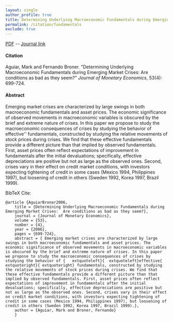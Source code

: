 ```yaml
---
layout: single 
author_profile: true 
title: Determining Underlying Macroeconomic Fundamentals during Emerging Market Crises&#58; Are conditions as bad as they seem? 
permalink: /citation/fundamentals
exclude: true
---
```


[PDF](https://markaguiar.github.io/files/fund_jme.pdf) -- [Journal link](https://doi.org/10.1016/j.jmoneco.2005.02.005)
#### Citation

Aguiar, Mark and Fernando Broner. "Determining Underlying Macroeconomic Fundamentals during Emerging Market Crises: Are conditions as bad as they seem?" *Journal of Monetary Economics*, 53(4): 699-724.

#### Abstract

Emerging market crises are characterized by large swings in both macroeconomic fundamentals and asset prices. The economic significance of observed movements in macroeconomic variables is obscured by the brief and extreme nature of crises. In this paper we propose to study the macroeconomic consequences of crises by studying the behavior of effective'' fundamentals, constructed by studying the relative movements of stock prices during crises. We find that these effective fundamentals provide a different picture than that implied by observed fundamentals. First, asset prices often reflect expectations of improvement in fundamentals after the initial devaluations; specifically, effective depreciations are positive but not as large as the observed ones. Second, crises vary in their effect on credit market conditions, with investors expecting tightening of credit in some cases (Mexico 1994, Philippines 1997), but loosening of credit in others (Sweden 1992, Korea 1997, Brazil 1999).

BibTeX Cite:

	@article {AguiarBroner2006,
		title = {Determining Underlying Macroeconomic Fundamentals during Emerging Market Crises:  Are conditions as bad as they seem?},
		journal = {Journal of Monetary Economics},
		volume = {53},
		number = {4},
		year = {2006},
		pages = {699-724},
		abstract = { Emerging market crises are characterized by large swings in both macroeconomic fundamentals and asset prices. The economic significance of observed movements in macroeconomic variables is obscured by the brief and extreme nature of crises. In this paper we propose to study the macroeconomic consequences of crises by studying the behavior of {	extquoteleft}{	extquoteleft}effective{	extquoteright}{	extquoteright} fundamentals, constructed by studying the relative movements of stock prices during crises. We find that these effective fundamentals provide a different picture than that implied by observed fundamentals. First, asset prices often reflect expectations of improvement in fundamentals after the initial devaluations; specifically, effective depreciations are positive but not as large as the observed ones. Second, crises vary in their effect on credit market conditions, with investors expecting tightening of credit in some cases (Mexico 1994, Philippines 1997), but loosening of credit in others (Sweden 1992, Korea 1997, Brazil 1999).},
		author = {Aguiar, Mark and Broner, Fernando}
		}
